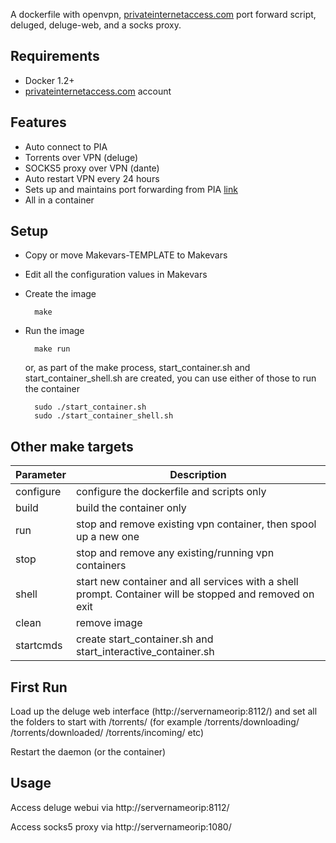 A dockerfile with openvpn, [privateinternetaccess.com](https://www.privateinternetaccess.com/) port forward script, deluged, deluge-web, and a socks proxy.

Requirements
-------
- Docker 1.2+
- [privateinternetaccess.com](https://www.privateinternetaccess.com/) account

Features
-------
- Auto connect to PIA
- Torrents over VPN (deluge)
- SOCKS5 proxy over VPN (dante)
- Auto restart VPN every 24 hours
- Sets up and maintains port forwarding from PIA [link](https://www.privateinternetaccess.com/forum/index.php?p=/discussion/3359/port-forwarding-without-the-application-w-pia-script-advanced-users/p1)
- All in a container

Setup
-------
- Copy or move Makevars-TEMPLATE to Makevars

- Edit all the configuration values in Makevars

- Create the image

        make

- Run the image
 
        make run

  or, as part of the make process, start_container.sh and start_container_shell.sh are created, you can use either of those to run the container

        sudo ./start_container.sh
        sudo ./start_container_shell.sh

Other make targets
-------

|Parameter|Description|
|---------|-----------|
|configure|configure the dockerfile and scripts only|
|build|build the container only|
|run|stop and remove existing vpn container, then spool up a new one|
|stop|stop and remove any existing/running vpn containers|
|shell|start new container and all services with a shell prompt.  Container will be stopped and removed on exit|
|clean|remove image|
|startcmds|create start_container.sh and start_interactive_container.sh|


First Run
-------
Load up the deluge web interface (http://servernameorip:8112/) and set all the folders to start with /torrents/  (for example /torrents/downloading/  /torrents/downloaded/  /torrents/incoming/   etc)

Restart the daemon (or the container)


Usage
-------
Access deluge webui via http://servernameorip:8112/ 

Access socks5 proxy via http://servernameorip:1080/
